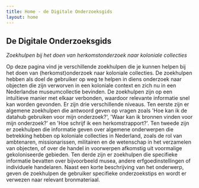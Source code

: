```yaml
---
title: Home - de Digitale Onderzoeksgids
layout: home
---
```

## De Digitale Onderzoeksgids


_Zoekhulpen bij het doen van herkomstonderzoek naar koloniale collecties_

Op deze pagina vind je verschillende zoekhulpen die je kunnen helpen bij het doen van (herkomst)onderzoek naar koloniale collecties. De zoekhulpen hebben als doel de gebruiker op weg te helpen in diens onderzoek naar objecten die zijn verworven in een koloniale context en zich nu in een Nederlandse museumcollectie bevinden. De zoekhulpen zijn op een intuïtieve manier met elkaar verbonden, waardoor relevante informatie snel kan worden gevonden. Er zijn drie verschillende niveaus. Ten eerste zijn er algemene zoekhulpen die antwoord geven op vragen zoals 'Hoe kan ik de datahub gebruiken voor mijn onderzoek?', 'Waar kan ik bronnen vinden voor mijn onderzoek?' en 'Hoe schrijf ik een herkomstrapport?'. Ten tweede zijn er zoekhulpen die informatie geven over algemene onderwerpen die betrekking hebben op koloniale collecties in Nederland, zoals de rol van ambtenaren, missionarissen, militairen en de wetenschap in het verzamelen van objecten, of over de handel in voorwerpen afkomstig uit voormalige gekoloniseerde gebieden. Ten derde zijn er zoekhulpen die specifieke informatie bevatten over bijvoorbeeld musea, andere erfgoedinstellingen of individuele handelaren. Naast een korte beschrijving van het onderwerp, geven de zoekhulpen de gebruiker specifieke onderzoekstips en wordt er verwezen naar relevant bronmateriaal.
